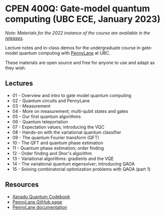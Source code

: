 # CPEN 400Q: Gate-model quantum computing (UBC ECE, January 2023)

*Note: Materials for the 2022 instance of the course are available in the [releases](https://github.com/glassnotes/CPEN-400Q/releases/tag/v1-W2022).*

Lecture notes and in-class demos for the undergraduate course in gate-model quantum computing with [PennyLane](https://github.com/PennyLaneAI/pennylane/) at UBC. 

These materials are open source and free for anyone to use and adapt as they
wish.


## Lectures

* 01 - Overview and intro to gate model quantum computing
* 02 - Quantum circuits and PennyLane 
* 03 - Measurement
* 04 - More on measurement; multi-qubit states and gates
* 05 - Our first quantum algorithms
* 06 - Quantum teleportation 
* 07 - Expectation values; introducing the VQC
* 08 - Hands-on with the variational quantum classifier
* 09 - The quantum Fourier transform (QFT)
* 10 - The QFT and quantum phase estimation
* 11 - Quantum phase estimation; order finding
* 12 - Order finding and Shor's algorithm
* 13 - Variational algorithms: gradients and the VQE 
* 14 - The variational quantum eigensolver; introducing QAOA
* 15 - Solving combinatorial optimization problems with QAOA (part 1)
 
## Resources

 - [Xanadu Quantum Codebook](https://codebook.xanadu.ai/)
 - [PennyLane GitHub page](https://github.com/PennyLaneAI/pennylane/) 
 - [PennyLane documentation](https://pennylane.readthedocs.io/en/stable/)
